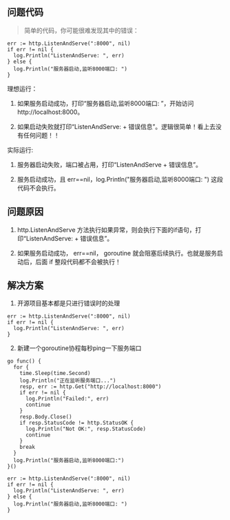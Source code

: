 ## 问题代码

> 简单的代码，你可能很难发现其中的错误：

```golang
err := http.ListenAndServe(":8000", nil)
if err != nil {
  log.Println("ListenAndServe: ", err)
} else {
  log.Println("服务器启动,监听8000端口: ")
}
```

理想运行：

1. 如果服务启动成功，打印“服务器启动,监听8000端口: ”，开始访问http://localhost:8000。

2. 如果启动失败就打印“ListenAndServe: + 错误信息”。逻辑很简单！看上去没有任何问题！！

实际运行:

1. 服务器启动失败，端口被占用，打印“ListenAndServe + 错误信息”。

2. 服务启动成功，且 err==nil，log.Println("服务器启动,监听8000端口: ") 这段代码不会执行。

## 问题原因

1. http.ListenAndServe 方法执行如果异常，则会执行下面的if语句，打印“ListenAndServe: + 错误信息”。

2. 如果服务启动成功， err==nil， goroutine 就会阻塞后续执行。也就是服务启动后，后面 if 整段代码都不会被执行！

## 解决方案

1. 开源项目基本都是只进行错误时的处理

```golang
err := http.ListenAndServe(":8000", nil)
if err != nil {
  log.Println("ListenAndServe: ", err)
}
```

2. 新建一个goroutine协程每秒ping一下服务端口

```golang
go func() {
  for {
    time.Sleep(time.Second)
    log.Println("正在监听服务端口...")
    resp, err := http.Get("http://localhost:8000")
    if err != nil {
      log.Println("Failed:", err)
      continue
    }
    resp.Body.Close()
    if resp.StatusCode != http.StatusOK {
      log.Println("Not OK:", resp.StatusCode)
      continue
    }
    break
  }
  log.Println("服务器启动,监听8000端口:")
}()

err := http.ListenAndServe(":8000", nil)
if err != nil {
  log.Println("ListenAndServe: ", err)
} else {
  log.Println("服务器启动,监听8000端口: ")
}
```